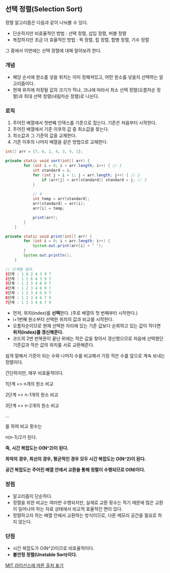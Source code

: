 ## 선택 정렬(Selection Sort)

정렬 알고리즘은 다음과 같이 나눠볼 수 있다.

- 단순하지만 비효율적인 방법 : 선택 정렬, 삽입 정렬, 버블 정렬
- 복잡하지만 조금 더 효율적인 방법 : 퀵 정렬, 힙 정렬, 합병 정렬, 기수 정렬



그 중에서 이번에는 선택 정렬에 대해 알아보려 한다.



### 개념

- 해당 순서에 원소를 넣을 위치는 이미 정해져있고, 어떤 원소를 넣을지 선택하는 알고리즘이다.
- 현재 위치에 저장될 값의 크기가 작냐, 크냐에 따라서 최소 선택 정렬(오름차순 정렬)과 최대 선택 정렬(내림차순 정렬)로 나뉜다.



### 로직

1. 주어진 배열에서 첫번째 인덱스를 기준으로 잡는다. 기준은 처음부터 시작한다.
2. 주어진 배열에서 기준 이후의 값 중 최소값을 찾는다.
3. 최소값과 그 기준의 값을 교체한다.
4. 기준 이후의 나머지 배열을 같은 방법으로 교체한다.



```java
int[] arr = {7, 6, 2, 4, 3, 9, 1};

private static void sort(int[] arr) {
        for (int i = 0; i < arr.length; i++) { // 1
            int standard = i;
            for (int j = i + 1; j < arr.length; j++) { // 2
                if (arr[j] < arr[standard]) standard = j; // 3
            }
          	
          	// 4
            int temp = arr[standard];
            arr[standard] = arr[i];
            arr[i] = temp;

            print(arr);
        }
    }

private static void print(int[] arr) {
        for (int i = 0; i < arr.length; i++) {
            System.out.print(arr[i] + " ");
        }
        System.out.println();
    }

// 단계별 결과.
1단계 : 1 6 2 4 3 9 7 
2단계 : 1 2 6 4 3 9 7 
3단계 : 1 2 3 4 6 9 7 
4단계 : 1 2 3 4 6 9 7 
5단계 : 1 2 3 4 6 9 7 
6단계 : 1 2 3 4 6 7 9 
7단계 : 1 2 3 4 6 7 9 
```

- 먼저, 위치(index)를 **선택**한다. (주로 배열의 첫 번째부터 시작한다.)
- i+1번째 원소부터 선택한 위치의 값과 비교를 시작한다.
- 오름차순이므로 현재 선택한 자리에 있는 기준 값보다 순회하고 있는 값이 작다면 **위치(index)를 갱신해준다.**
- 코드의 2번 반복문이 끝난 뒤에는 작은 값을 찾아서 갱신했으므로 처음에 선택했던 기준값과 작은 값의 위치를 서로 교환해준다.



쉽게 말해서 기준이 되는 수와 나머지 수를 비교해서 가장 작은 수를 앞으로 계속 보내는 정렬이다. 

간단하지만, 매우 비효율적이다.



1단계 => n개의 원소 비교

2단계 => n-1개의 원소 비교

3단계 => n-2개의 원소 비교

...

를 하여 비교 횟수는 

n(n-1)/2가 된다.

**즉, 시간 복잡도는 O(N^2)이 된다.**

**최악의 경우, 최선의 경우, 평균적인 경우 모두 시간 복잡도는 O(N^2)이 된다.**



**공간 복잡도는 주어진 배열 안에서 교환을 통해 정렬이 수행되므로 O(N)이다.**



### 장점

- 알고리즘이 단순하다.
- 정렬을 위한 비교는 여러번 수행되지만, 실제로 교환 횟수는 적기 때문에 많은 교환이 일어나야 하는 자료 상태에서 비교적 효율적인 면이 있다.
- 정렬하고자 하는 배열 안에서 교환하는 방식이므로, 다른 메모리 공간을 필요로 하지 않는다.



### 단점

- 시간 복잡도가 O(N^2)이므로 비효율적이다.
- **불안정 정렬(Unstable Sort)이다.**

[MIT 라이선스에 따른 출처 표기](https://github.com/WooVictory/Ready-For-Tech-Interview)